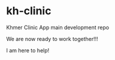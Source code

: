 # kh-clinic
Khmer Clinic App main development repo

We are now ready to work together!!!

I am here to help!
